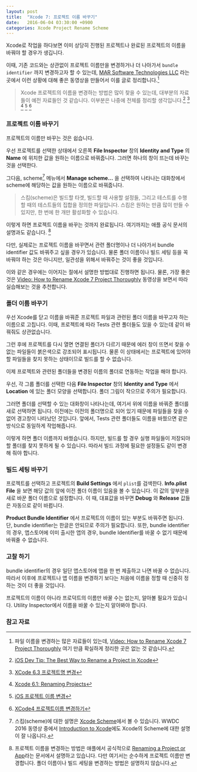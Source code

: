 ```yaml
---
layout: post
title:  "Xcode 7: 프로젝트 이름 바꾸기"
date:   2016-06-04 03:30:00 +0900
categories: Xcode Project Rename Scheme
---
```


Xcode로 작업을 하다보면 이미 상당히 진행된 프로젝트나 완료된 프로젝트의 이름을 바꿔야 할 경우가 생깁니다.

이때, 기존 코드와는 상관없이 프로젝트 이름만을 변경하거나 더 나아가서 `bundle identifier` 까지 변경하고자 할 수 있는데, [MAR Software Technologies LLC](http://www.marsoftek.com) 라는 곳에서 이런 상황에 대해 좋은 동영상을 만들어서 이를 글로 정리합니다.[^MAR]

> Xcode 프로젝트의 이름을 변경하는 방법은 많이 찾을 수 있는데, 대부분의 자료들이 예전 자료들인 것 같습니다. 이부분은 나중에 전체를 정리할 생각입니다.[^iOS_Tip] [^Xcode_6_3] [^Xcode_6_1] [^iOS_Rename] [^Xcode_4]

### 프로젝트 이름 바꾸기

프로젝트의 이름만 바꾸는 것은 쉽습니다.

우선 프로젝트를 선택한 상태에서 오른쪽 **File Inspector** 창의 **Identity and Type** 의 **Name** 에 위치한 값을 원하는 이름으로 바꿔줍니다. 그러면 하나의 창이 뜨는데 바꾸는 것을 선택한다.

그다음, scheme[^Scheme] 메뉴에서 **Manage scheme...** 을 선택하여 나타나는 대화창에서 scheme에 해당하는 값을 원하는 이름으로 바꿔줍니다.

> 스킴(scheme)은 빌드할 타겟, 빌드할 때 사용할 설정들, 그리고 테스트를 수행할 때의 테스트들의 집합을 정의한 파일입니다. 스킴은 원하는 만큼 많이 만들 수 있지만, 한 번에 한 개만 활성화할 수 있습니다.

이렇게 하면 프로젝트 이름을 바꾸는 것까지 완료됩니다. 여기까지는 애플 공식 문서의 설명과도 같습니다. [^Apple]

다만, 실제로는 프로젝트 이름을 바꾸면서 관련 폴더명이나 더 나아가서 bundle identifier 값도 바꿔주고 싶을 경우가 있습니다. 물론 폴더 이름이나 빌드 세팅 등을 꼭 바꿔야 하는 것은 아니지만, 일관성을 위해서 바꿔주는 것이 좋을 것입니다.

이와 같은 경우에는 이어지는 절에서 설명한 방법대로 진행하면 됩니다. 물론, 가장 좋은 것은 [Video: How to Rename Xcode 7 Project Thoroughly](https://www.youtube.com/watch?v=jRnVjtNLLLk) 동영상을 보면서 따라 실습해보는 것을 추천합니다.

### 폴더 이름 바꾸기

우선 Xcode를 닫고 이름을 바꿔준 프로젝트 파일과 관련된 폴더 이름을 바꾸고자 하는 이름으로 고칩니다. 이때, 프로젝트에 따라 Tests 관련 폴더들도 있을 수 있는데 같이 바꿔줘도 상관없습니다.

그런 후에 프로젝트를 다시 열면 연결된 폴더가 다르기 때문에 에러 창이 뜨면서 찾을 수 없는 파일들이 붉은색으로 강조되어 표시됩니다. 물론 이 상태에서는 프로젝트에 있어야할 파일들을 찾지 못하는 상태이므로 빌드를 할 수 없습니다.

이제 프로젝트와 관련된 폴더들을 변경된 이름의 폴더로 연동하는 작업을 해야 합니다.  

우선, 각 그룹 폴더를 선택한 다음 **File Inspector** 창의 **Identity and Type** 에서 **Location** 에 있는 폴더 모양을 선택합니다. 폴더 그림이 작으므로 주의가 필요합니다.

그러면 폴더를 선택할 수 있는 대화창이 나타나는데, 여기서 위에 이름을 바꿔준 폴더를 새로 선택하면 됩니다. 이전에는 이전의 폴더명으로 되어 있기 때문에 파일들을 찾을 수 없어 경고창이 나타났던 것입니다. 앞에서, Tests 관련 폴더들도 이름을 바꿨으면 같은 방식으로 동일하게 작업해줍니다.

이렇게 하면 폴더 이름까지 바꿨습니다. 하지만, 빌드를 할 경우 실행 파일들이 저장되야할 폴더를 찾지 못하게 될 수 있습니다. 따라서 빌드 과정에 필요한 설정들도 같이 변경해 줘야 합니다.

### 빌드 세팅 바꾸기

프로젝트를 선택하고 프로젝트의 **Build Settings** 에서 `plist`를 검색한다. **Info.plist File** 을 보면 해당 값의 앞에 이전 폴더 이름이 있음을 볼 수 있습니다. 이 값의 앞부분을 새로 바꾼 폴더 이름으로 설정합니다. 이 때, 대표값을 바꾸면 **Debug** 와 **Release** 값들은 자동으로 같이 바뀝니다.

**Product Bundle Identifier** 에서 프로젝트의 이름이 있는 부분도 바꿔주면 됩니다. 단, bundle identifier는 한글은 안되므로 주의가 필요합니다. 또한, bundle identifier의 경우, 앱스토어에 이미 출시한 앱의 경우, bundle Identifier를 바꿀 수 없기 때문에 바꿔줄 수 없습니다.


### 고찰 하기

bundle identifier의 경우 일단 앱스토어에 앱을 한 번 제출하고 나면 바꿀 수 없습니다. 따라서 이후에 프로젝트나 앱 이름을 변경하기 보다는 처음에 이름을 정할 때 신중히 정하는 것이 더 좋을 것입니다.

프로젝트의 이름이 아니라 프로덕트의 이름만 바꿀 수는 없는지, 알아볼 필요가 있습니다. Utility Inspector에서 이름을 바꿀 수 있는지 알아봐야 합니다.


### 참고 자료

[^MAR]: 파일 이름을 변경하는 많은 자료들이 있는데, [Video: How to Rename Xcode 7 Project Thoroughly](https://www.youtube.com/watch?v=jRnVjtNLLLk) 여기 만큼 확실하게 정리한 곳은 없는 것 같습니다.

[^Scheme]: 스킴(scheme)에 대한 설명은 [Xcode Scheme](https://developer.apple.com/library/ios/featuredarticles/XcodeConcepts/Concept-Schemes.html#//apple_ref/doc/uid/TP40009328-CH8-SW1)에서 볼 수 있습니다. WWDC 2016 동영상 중에서 [Introduction to Xcode](https://developer.apple.com/videos/play/wwdc2016/413/)에도 Xcode의 Scheme에 대한 설명이 잘 나옵니다.

[^Apple]: 프로젝트 이름을 변경하는 방법은 애플에서 공식적으로 [Renaming a Project or App](https://developer.apple.com/library/ios/recipes/xcode_help-project_editor/RenamingaProject/RenamingaProject.html)라는 문서에서 설명하고 있습니다. 다만 여기서는 순수하게 프로젝트 이름만 변경합니다. 폴더 이름이나 빌드 세팅을 변경하는 방법은 설명하지 않습니다.

[^iOS_Tip]: [iOS Dev Tip: The Best Way to Rename a Project in Xcode](http://matthewfecher.com/app-developement/xcode-tips-the-best-way-to-change-a-project-name-in-xcode/)

[^Xcode_6_3]: [XCode 6.3 프로젝트명 변경](http://wookmania.tistory.com/13)

[^Xcode_6_1]: [Xcode 6.1: Renaming Projects](http://www.totem.training/swift-ios-tips-tricks-tutorials-blog/xcode-61-renaming-projects)

[^iOS_Rename]: [iOS 프로젝트 이름 변경](http://xcode5.tistory.com/entry/iOS-프로젝트-이름-변경)

[^Xcode_4]: [XCode4 프로젝트이름 변경하기](http://smok95.tistory.com/227)
